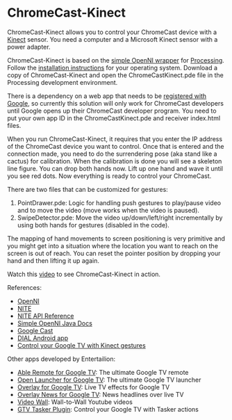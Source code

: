 ChromeCast-Kinect
=================

<p>ChromeCast-Kinect allows you to control your ChromeCast device with a <a href="http://www.xbox.com/en-US/KINECT">Kinect</a> sensor.
You need a computer and a Microsoft Kinect sensor with a power adapter.</p>

<p>ChromeCast-Kinect is based on the <a href="https://code.google.com/p/simple-openni/">simple OpenNI wrapper</a> for <a href="http://processing.org/download/">Processing</a>.
Follow the <a href="https://code.google.com/p/simple-openni/wiki/Installation">installation instructions</a> for your operating system.
Download a copy of ChromeCast-Kinect and open the ChromeCastKinect.pde file in the Processing development environment.
</p>

<p>There is a dependency on a web app that needs to be <a href="https://developers.google.com/cast/whitelisting#whitelist-receiver">registered with Google</a>, so currently this solution will only work for ChromeCast developers until Google opens up their ChromeCast developer program.
You need to put your own app ID in the ChromeCastKinect.pde and receiver index.html files. </p>

<p>When you run ChromeCast-Kinect, it requires that you enter the IP address of the ChromeCast device you want to control. 
Once that is entered and the connection made, you need to do the surrendering pose (aka stand like a cactus) for calibration. 
When the calibration is done you will see a skeleton line figure. You can drop both hands now.
Lift up one hand and wave it until you see red dots. Now everything is ready to control your ChromeCast.
</p>

<p>There are two files that can be customized for gestures:
<ol>
<li>PointDrawer.pde: Logic for handling push gestures to play/pause video and to move the video (move works when the video is paused).</li>
<li>SwipeDetector.pde: Move the video up/down/left/right incrementally by using both hands for gestures (disabled in the code).</li>
</ol></p>

<p>The mapping of hand movements to screen positioning is very primitive and you might get into a situation where the location you want to reach on the screen is out of reach.
You can reset the pointer position by dropping your hand and then lifting it up again. </p>

<p>Watch this <a href="http://youtu.be/1xOWOPfRfrQ">video</a> to see ChromeCast-Kinect in action.</p>

<p>References:
<ul>
<li><a href="http://www.openni.org/">OpenNI</a></li>
<li><a href="http://www.primesense.com/?p=515">NITE</a></li>
<li><a href="http://kinectcar.ronsper.com/docs/nite/index.html">NITE API Reference</a></li>
<li><a href="http://simple-openni.googlecode.com/svn/trunk/SimpleOpenNI/dist/all/SimpleOpenNI/documentation/index.html">Simple OpenNI Java Docs</a></li>
<li><a href="https://developers.google.com/cast/">Google Cast</a></li>
<li><a href="https://github.com/entertailion/DIAL">DIAL Android app</a></li>
<li><a href="https://github.com/entertailion/Gesture-TV">Control your Google TV with Kinect gestures</a></li>
</ul>
</p>

<p>Other apps developed by Entertailion:
<ul>
<li><a href="https://play.google.com/store/apps/details?id=com.entertailion.android.tvremote">Able Remote for Google TV</a>: The ultimate Google TV remote</li>
<li><a href="https://play.google.com/store/apps/details?id=com.entertailion.android.launcher">Open Launcher for Google TV</a>: The ultimate Google TV launcher</li>
<li><a href="https://play.google.com/store/apps/details?id=com.entertailion.android.overlay">Overlay for Google TV</a>: Live TV effects for Google TV</li>
<li><a href="https://play.google.com/store/apps/details?id=com.entertailion.android.overlaynews">Overlay News for Google TV</a>: News headlines over live TV</li>
<li><a href="https://play.google.com/store/apps/details?id=com.entertailion.android.videowall">Video Wall</a>: Wall-to-Wall Youtube videos</li>
<li><a href="https://play.google.com/store/apps/details?id=com.entertailion.android.tasker">GTV Tasker Plugin</a>: Control your Google TV with Tasker actions</li>
</ul>
</p>